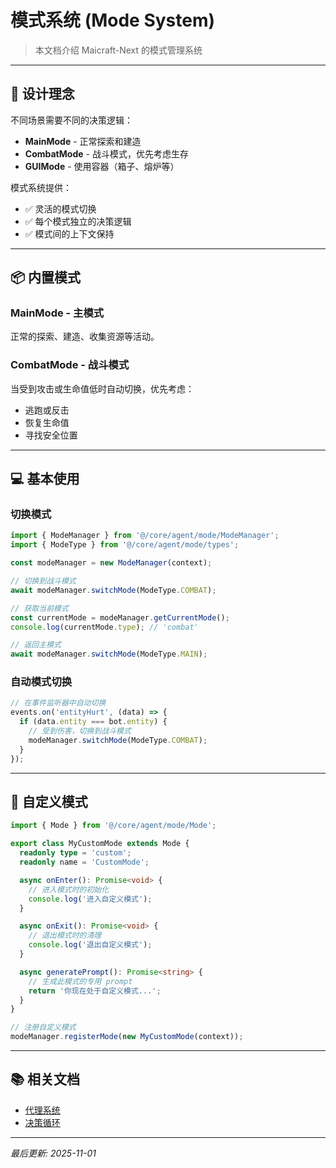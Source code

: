 # 模式系统 (Mode System)

> 本文档介绍 Maicraft-Next 的模式管理系统

---

## 🎯 设计理念

不同场景需要不同的决策逻辑：
- **MainMode** - 正常探索和建造
- **CombatMode** - 战斗模式，优先考虑生存
- **GUIMode** - 使用容器（箱子、熔炉等）

模式系统提供：
- ✅ 灵活的模式切换
- ✅ 每个模式独立的决策逻辑
- ✅ 模式间的上下文保持

---

## 📦 内置模式

### MainMode - 主模式

正常的探索、建造、收集资源等活动。

### CombatMode - 战斗模式

当受到攻击或生命值低时自动切换，优先考虑：
- 逃跑或反击
- 恢复生命值
- 寻找安全位置

---

## 💻 基本使用

### 切换模式

```typescript
import { ModeManager } from '@/core/agent/mode/ModeManager';
import { ModeType } from '@/core/agent/mode/types';

const modeManager = new ModeManager(context);

// 切换到战斗模式
await modeManager.switchMode(ModeType.COMBAT);

// 获取当前模式
const currentMode = modeManager.getCurrentMode();
console.log(currentMode.type); // 'combat'

// 返回主模式
await modeManager.switchMode(ModeType.MAIN);
```

### 自动模式切换

```typescript
// 在事件监听器中自动切换
events.on('entityHurt', (data) => {
  if (data.entity === bot.entity) {
    // 受到伤害，切换到战斗模式
    modeManager.switchMode(ModeType.COMBAT);
  }
});
```

---

## 🔧 自定义模式

```typescript
import { Mode } from '@/core/agent/mode/Mode';

export class MyCustomMode extends Mode {
  readonly type = 'custom';
  readonly name = 'CustomMode';

  async onEnter(): Promise<void> {
    // 进入模式时的初始化
    console.log('进入自定义模式');
  }

  async onExit(): Promise<void> {
    // 退出模式时的清理
    console.log('退出自定义模式');
  }

  async generatePrompt(): Promise<string> {
    // 生成此模式的专用 prompt
    return '你现在处于自定义模式...';
  }
}

// 注册自定义模式
modeManager.registerMode(new MyCustomMode(context));
```

---

## 📚 相关文档

- [代理系统](agent-system.md)
- [决策循环](decision-loop.md)

---

_最后更新: 2025-11-01_


